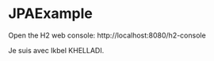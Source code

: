 # JPAExample
Open the H2 web console: http://localhost:8080/h2-console


Je suis avec Ikbel KHELLADI.

